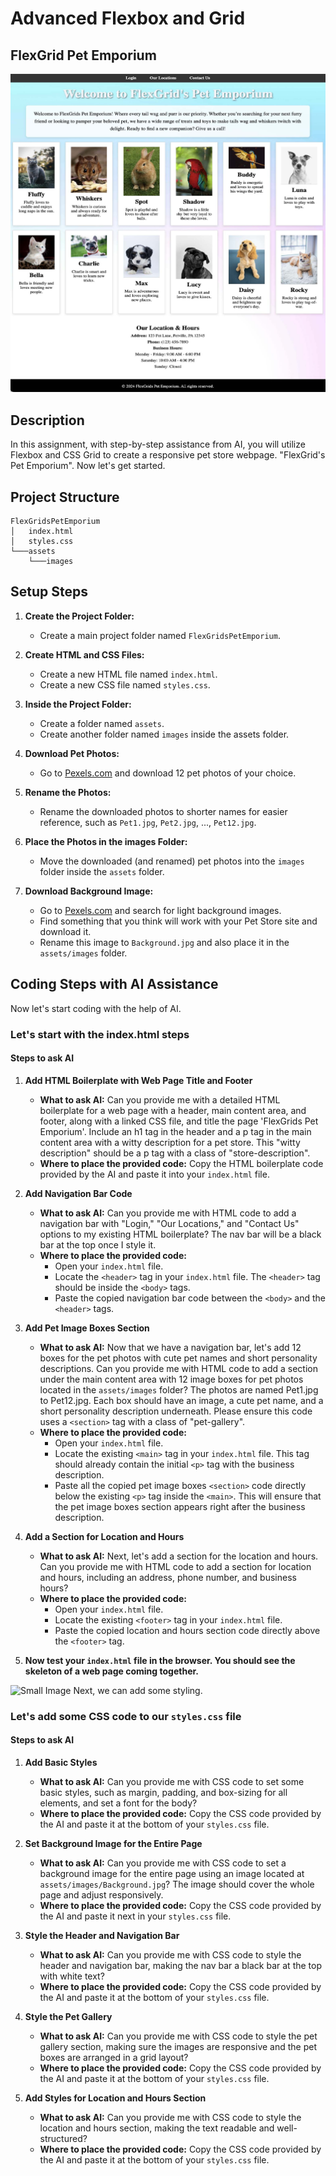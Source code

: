 
# Advanced Flexbox and Grid

## FlexGrid Pet Emporium
![Screenshot of the project](assets/images/example.jpg)

## Description
In this assignment, with step-by-step assistance from AI, you will utilize Flexbox and CSS Grid to create a responsive pet store webpage. "FlexGrid's Pet Emporium". Now let's get started.

## Project Structure

```
FlexGridsPetEmporium
│   index.html
│   styles.css
└───assets
    └───images
```

## Setup Steps

1. **Create the Project Folder:**
   - Create a main project folder named `FlexGridsPetEmporium`.

2. **Create HTML and CSS Files:**
   - Create a new HTML file named `index.html`.
   - Create a new CSS file named `styles.css`.

3. **Inside the Project Folder:**
   - Create a folder named `assets`.
   - Create another folder named `images` inside the assets folder.

4. **Download Pet Photos:**
   - Go to [Pexels.com](https://www.pexels.com) and download 12 pet photos of your choice.

5. **Rename the Photos:**
   - Rename the downloaded photos to shorter names for easier reference, such as `Pet1.jpg`, `Pet2.jpg`, ..., `Pet12.jpg`.

6. **Place the Photos in the images Folder:**
   - Move the downloaded (and renamed) pet photos into the `images` folder inside the `assets` folder.

7. **Download Background Image:**
   - Go to [Pexels.com](https://www.pexels.com) and search for light background images.
   - Find something that you think will work with your Pet Store site and download it.
   - Rename this image to `Background.jpg` and also place it in the `assets/images` folder.

## Coding Steps with AI Assistance

Now let's start coding with the help of AI.

### Let's start with the index.html steps

#### Steps to ask AI

1. **Add HTML Boilerplate with Web Page Title and Footer**
   - **What to ask AI:**
     Can you provide me with a detailed HTML boilerplate for a web page with a header, main content area, and footer, along with a linked CSS file, and title the page 'FlexGrids Pet Emporium'. Include an h1 tag in the header and a p tag in the main content area with a witty description for a pet store. This "witty description" should be a p tag with a class of "store-description".
   - **Where to place the provided code:**
     Copy the HTML boilerplate code provided by the AI and paste it into your `index.html` file.

2. **Add Navigation Bar Code**
   - **What to ask AI:**
     Can you provide me with HTML code to add a navigation bar with "Login," "Our Locations," and "Contact Us" options to my existing HTML boilerplate? The nav bar will be a black bar at the top once I style it.
   - **Where to place the provided code:**
     - Open your `index.html` file.
     - Locate the `<header>` tag in your `index.html` file. The `<header>` tag should be inside the `<body>` tags.
     - Paste the copied navigation bar code between the `<body>` and the `<header>` tags.

3. **Add Pet Image Boxes Section**
   - **What to ask AI:**
     Now that we have a navigation bar, let's add 12 boxes for the pet photos with cute pet names and short personality descriptions. Can you provide me with HTML code to add a section under the main content area with 12 image boxes for pet photos located in the `assets/images` folder? The photos are named Pet1.jpg to Pet12.jpg. Each box should have an image, a cute pet name, and a short personality description underneath. Please ensure this code uses a `<section>` tag with a class of "pet-gallery".  
   - **Where to place the provided code:**
     - Open your `index.html` file.
     - Locate the existing `<main>` tag in your `index.html` file. This tag should already contain the initial `<p>` tag with the business description.
     - Paste all the copied pet image boxes `<section>` code directly below the existing `<p>` tag inside the `<main>`. This will ensure that the pet image boxes section appears right after the business description.

4. **Add a Section for Location and Hours**
   - **What to ask AI:**
     Next, let's add a section for the location and hours. Can you provide me with HTML code to add a section for location and hours, including an address, phone number, and business hours? 
   - **Where to place the provided code:**
     - Open your `index.html` file.
     - Locate the existing `<footer>` tag in your `index.html` file.
     - Paste the copied location and hours section code directly above the `<footer>` tag.

5. **Now test your `index.html` file in the browser. You should see the skeleton of a web page coming together.**
<img src="assets/images/example2.png" alt="Small Image" width="300" height="300">
Next, we can add some styling.

### Let's add some CSS code to our `styles.css` file

#### Steps to ask AI

1. **Add Basic Styles**
   - **What to ask AI:**
     Can you provide me with CSS code to set some basic styles, such as margin, padding, and box-sizing for all elements, and set a font for the body?
   - **Where to place the provided code:**
     Copy the CSS code provided by the AI and paste it at the bottom of your `styles.css` file.

2. **Set Background Image for the Entire Page**
   - **What to ask AI:**
     Can you provide me with CSS code to set a background image for the entire page using an image located at `assets/images/Background.jpg`? The image should cover the whole page and adjust responsively.
   - **Where to place the provided code:**
     Copy the CSS code provided by the AI and paste it next in your `styles.css` file.

3. **Style the Header and Navigation Bar**
   - **What to ask AI:**
     Can you provide me with CSS code to style the header and navigation bar, making the nav bar a black bar at the top with white text?
   - **Where to place the provided code:**
     Copy the CSS code provided by the AI and paste it at the bottom of your `styles.css` file.

4. **Style the Pet Gallery**
   - **What to ask AI:**
     Can you provide me with CSS code to style the pet gallery section, making sure the images are responsive and the pet boxes are arranged in a grid layout?
   - **Where to place the provided code:**
     Copy the CSS code provided by the AI and paste it at the bottom of your `styles.css` file.

5. **Add Styles for Location and Hours Section**
   - **What to ask AI:**
     Can you provide me with CSS code to style the location and hours section, making the text readable and well-structured?
   - **Where to place the provided code:**
     Copy the CSS code provided by the AI and paste it at the bottom of your `styles.css` file.
